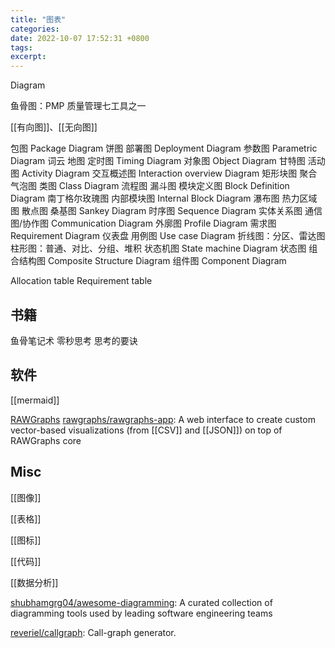 ```yaml
---
title: "图表"
categories: 
date: 2022-10-07 17:52:31 +0800
tags: 
excerpt: 
---
```


Diagram

鱼骨图：PMP 质量管理七工具之一


[[有向图]]、[[无向图]]

包图 Package Diagram
饼图
部署图 Deployment Diagram
参数图 Parametric Diagram
词云
地图
定时图 Timing Diagram
对象图 Object Diagram
甘特图
活动图 Activity Diagram
交互概述图 Interaction overview Diagram
矩形块图
聚合气泡图
类图 Class Diagram
流程图
漏斗图
模块定义图 Block Definition Diagram
南丁格尔玫瑰图
内部模块图 Internal Block Diagram
瀑布图
热力区域图
散点图
桑基图 Sankey Diagram
时序图 Sequence Diagram
实体关系图
通信图/协作图 Communication Diagram
外廓图 Profile Diagram
需求图 Requirement Diagram
仪表盘
用例图 Use case Diagram
折线图：分区、雷达图
柱形图：普通、对比、分组、堆积
状态机图 State machine Diagram
状态图
组合结构图 Composite Structure Diagram
组件图 Component Diagram


Allocation table
Requirement table



## 书籍

鱼骨笔记术
零秒思考
思考的要诀

## 软件

[[mermaid]]

[RAWGraphs](https://www.rawgraphs.io/)
[rawgraphs/rawgraphs-app](https://github.com/rawgraphs/rawgraphs-app): A web interface to create custom vector-based visualizations (from [[CSV]] and [[JSON]]) on top of RAWGraphs core

## Misc

[[图像]]

[[表格]]

[[图标]]

[[代码]]

[[数据分析]]

[shubhamgrg04/awesome-diagramming](https://github.com/shubhamgrg04/awesome-diagramming): A curated collection of diagramming tools used by leading software engineering teams




[reveriel/callgraph](https://github.com/reveriel/callgraph): Call-graph generator.









